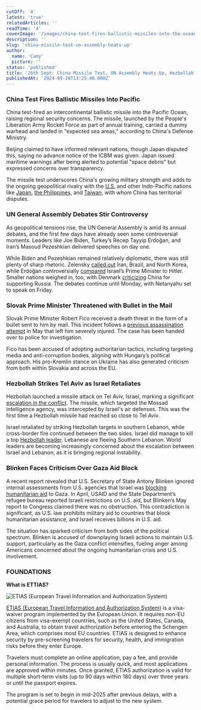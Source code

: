 ```yaml
---
cutOff: '4'
latest: 'true'
relatedArticles: ''
readTime: '4'
coverImage: '/images/china-test-fires-ballistic-missiles-into-the-ocean-IzMD.webp'
description: ''
slug: 'china-missile-test-un-assembly-heats-up'
author:
  name: 'Camy'
  picture: ''
status: 'published'
title: '26th Sept: China Missile Test, UN Assembly Heats Up, Hezbollah Strikes Israel'
publishedAt: '2024-09-26T13:25:40.000Z'
---
```


### China Test Fires Ballistic Missiles Into Pacific

China test-fired an intercontinental ballistic missile into the Pacific Ocean, raising regional security concerns. The missile, launched by the People's Liberation Army Rocket Force as part of annual training, carried a dummy warhead and landed in "expected sea areas," according to China's Defense Ministry.

Beijing claimed to have informed relevant nations, though Japan disputed this, saying no advance notice of the ICBM was given. Japan issued maritime warnings after being alerted to potential "space debris" but expressed concerns over transparency.

The missile test underscores China's growing military strength and adds to the ongoing geopolitical rivalry with the [U.S.](https://apnews.com/article/us-philippines-china-military-typhon-midrange-missile-system-69242b99335eb55032894fbc83d75135) and other Indo-Pacific nations like [Japan](https://apnews.com/article/japan-china-warship-disputed-islands-f6b715b0fcb580a9d812f85ad581ef55), [the Philippines](https://apnews.com/article/china-philippines-us-sea-clash-d08f4532c2a66047c6fa2833b76d7773), and [Taiwan](https://apnews.com/article/taiwan-military-drills-china-missiles-b769c85465b78db859bfc1c4c5e2e255), with whom China has territorial disputes.

### UN General Assembly Debates Stir Controversy

As geopolitical tensions rise, the UN General Assembly is amid its annual debates, and the first few days have already seen some controversial moments. Leaders like Joe Biden, Turkey’s Recep Tayyip Erdoğan, and Iran’s Masoud Pezeshkian delivered speeches on day one.

While Biden and Pezeshkian remained relatively diplomatic, there was still plenty of sharp rhetoric. Zelensky [called out](https://www.politico.com/news/2024/09/25/zelenskyy-un-speech-russia-war-00180934) Iran, Brazil, and North Korea, while Erdoğan controversially [compared](https://www.aljazeera.com/news/2023/12/27/turkeys-erdogan-says-netanyahu-no-different-than-hitler-as-gaza-is-bombed) Israel’s Prime Minister to Hitler. Smaller nations weighed in, too, with Denmark [criticizing](https://www.msn.com/en-ca/news/world/denmark-s-pm-china-must-be-held-accountable-for-supporting-russia-in-ukraine-war/ar-AA1rciWT) China for supporting Russia. The debates continue until Monday, with Netanyahu set to speak on Friday.

### Slovak Prime Minister Threatened with Bullet in the Mail

Slovak Prime Minister Robert Fico received a death threat in the form of a bullet sent to him by mail. This incident follows a [previous assassination attempt](https://www.aa.com.tr/en/analysis/opinion-what-s-behind-assassination-attempt-on-slovak-prime-minister-robert-fico/3229089) in May that left him severely injured. The case has been handed over to police for investigation.

Fico has been accused of adopting authoritarian tactics, including targeting media and anti-corruption bodies, aligning with Hungary’s political approach. His pro-Kremlin stance on Ukraine has also generated criticism from both within Slovakia and across the EU.

### Hezbollah Strikes Tel Aviv as Israel Retaliates

Hezbollah launched a missile attack on Tel Aviv, Israel, marking a significant [escalation in the conflict](https://edition.cnn.com/2024/09/24/middleeast/israel-strikes-lebanon-hezbollah-explainer-intl-hnk/index.html). The missile, which targeted the Mossad intelligence agency, was intercepted by Israel's air defenses. This was the first time a Hezbollah missile had reached so close to Tel Aviv.

Israel retaliated by striking Hezbollah targets in southern Lebanon, while cross-border fire continued between the two sides. Israel did manage to kill a top [Hezbollah leader](https://apnews.com/article/israel-lebanon-hezbollah-gaza-news-09-24-2024-640a0046aceea1b5cfb395a54ff36bce). Lebanese are fleeing Southern Lebanon. World leaders are becoming increasingly concerned about the escalation between Israel and Lebanon, as it is bringing regional instability.

### Blinken Faces Criticism Over Gaza Aid Block

A recent report revealed that U.S. Secretary of State Antony Blinken ignored internal assessments from U.S. agencies that Israel was [blocking humanitarian aid](https://www.propublica.org/article/gaza-palestine-israel-blocked-humanitarian-aid-blinken) to Gaza. In April, USAID and the State Department’s refugee bureau reported Israeli restrictions on U.S. aid, but Blinken’s May report to Congress claimed there was no obstruction. This contradiction is significant, as U.S. law prohibits military aid to countries that block humanitarian assistance, and Israel receives billions in U.S. aid.

The situation has sparked criticism from both sides of the political spectrum. Blinken is accused of downplaying Israeli actions to maintain U.S. support, particularly as the Gaza conflict intensifies, fueling anger among Americans concerned about the ongoing humanitarian crisis and U.S. involvement.

### FOUNDATIONS

**What is ETTIAS?**

![ETIAS (European Travel Information and Authorization System)](/images/what-is-etias--I2Nj.webp)

[ETIAS (European Travel Information and Authorization System)](https://travel-europe.europa.eu/etias/what-etias_en) is a visa-waiver program implemented by the European Union. It requires non-EU citizens from visa-exempt countries, such as the United States, Canada, and Australia, to obtain travel authorization before entering the Schengen Area, which comprises most EU countries. ETIAS is designed to enhance security by pre-screening travelers for security, health, and immigration risks before they enter Europe.

Travelers must complete an online application, pay a fee, and provide personal information. The process is usually quick, and most applications are approved within minutes. Once granted, ETIAS authorization is valid for multiple short-term visits (up to 90 days within 180 days) over three years or until the passport expires.

The program is set to begin in mid-2025 after previous delays, with a potential grace period for travelers to adjust to the new system.